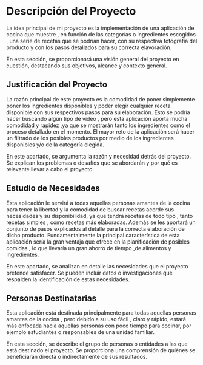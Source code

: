 # Descripción del Proyecto
La idea principal de mi proyecto es la implementación de una aplicación de cocina que muestre , en función de las categorías o ingredientes escogidos , una serie de recetas que se podrían hacer, con su respectiva fotografía del producto y con los pasos detallados para su correcta elavoración.

En esta sección, se proporcionará una visión general del proyecto en cuestión, destacando sus objetivos, alcance y contexto general.

## Justificación del Proyecto
La razón principal de este proyecto es la comodidad de poner simplemente poner los ingredientes disponibles y poder elegir cualquier receta disponible con sus respectivos pasos para su elaboración.
Esto se podría hacer buscando algún tipo de vídeo , pero esta aplicación aporta mucha comodidad y rapidez ,ya que se mostrarán tanto los ingredientes como el proceso detallado en el momento.
El mayor reto de la aplicación será hacer un filtrado de los posibles productos por medio de los ingredientes disponibles y/o de la categoría elegida.

En este apartado, se argumenta la razón y necesidad detrás del proyecto. Se explican los problemas o desafíos que se abordarán y por qué es relevante llevar a cabo el proyecto.

## Estudio de Necesidades
Esta aplicación le servirá a todas aquellas personas amantes de la cocina para tener la libertad y la comodidad de buscar recetas acorde sus necesidades y su disponibilidad, ya que tendrá recetas de todo tipo , tanto recetas simples , como recetas más elaboradas.
Además se les aportará un conjunto de pasos explicados al detalle para la correcta elaboración de dicho producto.
Fundamentalmente la principal característica de esta aplicación sería la gran ventaja que ofrece en la planificación de posibles comidas , lo que llevaría un gran ahorro de tiempo ,de alimentos y ingredientes.

En este apartado, se analizan en detalle las necesidades que el proyecto pretende satisfacer. Se pueden incluir datos o investigaciones que respalden la identificación de estas necesidades.

## Personas Destinatarias

Esta aplicación está destinada principalmente para todas aquellas personas amantes de la cocina , pero debido a su uso fácil , claro y rápido,  estará más enfocada hacia aquellas personas con poco tiempo para cocinar, por ejemplo estudiantes o responsables de una unidad familiar.

En esta sección, se describe el grupo de personas o entidades a las que está destinado el proyecto. Se proporciona una comprensión de quiénes se beneficiarán directa o indirectamente de sus resultados.

